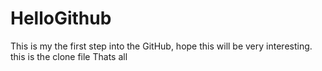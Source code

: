 # HelloGithub
This is my the first step into the GitHub, hope this will be very interesting. 
this is the clone file
Thats all
